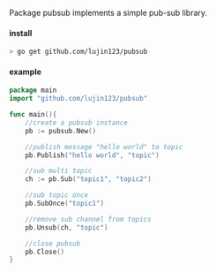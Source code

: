Package pubsub implements a simple pub-sub library.

#### install

```bash
> go get github.com/lujin123/pubsub
```

#### example

```go
package main
import "github.com/lujin123/pubsub"

func main(){
    //create a pubsub instance
    pb := pubsub.New()

    //publish message "hello world" to topic
    pb.Publish("hello world", "topic")

    //sub multi topic
    ch := pb.Sub("topic1", "topic2")

    //sub topic once
    pb.SubOnce("topic1")

    //remove sub channel from topics
    pb.Unsub(ch, "topic")

    //close pubsub
    pb.Close()
}
```